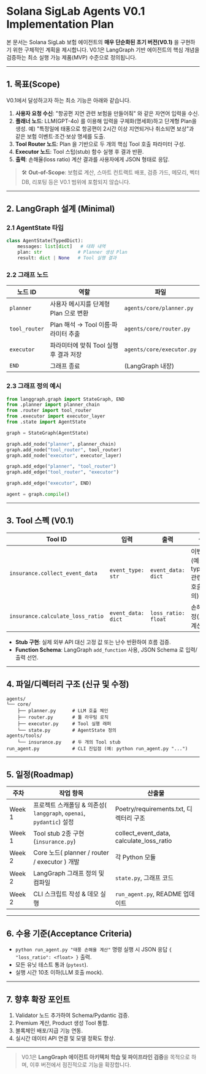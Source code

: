 # Solana SigLab Agents V0.1 Implementation Plan

본 문서는 Solana SigLab 보험 에이전트의 **매우 단순화된 초기 버전(V0.1)** 을 구현하기 위한 구체적인 계획을 제시합니다. V0.1은 LangGraph 기반 에이전트의 핵심 개념을 검증하는 최소 실행 가능 제품(MVP) 수준으로 정의됩니다.

---

## 1. 목표(Scope)

V0.1에서 달성하고자 하는 최소 기능은 아래와 같습니다.

1. **사용자 요청 수신**: "항공편 지연 관련 보험을 만들어줘" 와 같은 자연어 입력을 수신.
2. **플래너 노드**: LLM(GPT-4o) 를 이용해 입력을 구체화(명세화)하고 단계형 Plan을 생성. 예) "특정일에 태풍으로 항공편이 2시간 이상 지연되거나 취소되면 보상"과 같은 보험 이벤트·조건·보상 명세를 도출.
3. **Tool Router 노드**: Plan 을 기반으로 두 개의 핵심 Tool 호출 파라미터 구성.
4. **Executor 노드**: Tool 스텁(stub) 함수 실행 후 결과 반환.
5. **출력**: 손해율(loss ratio) 계산 결과를 사용자에게 JSON 형태로 응답.

> 🛠️ **Out-of-Scope**: 보험료 계산, 스마트 컨트랙트 배포, 검증 가드, 메모리, 벡터 DB, 리포팅 등은 V0.1 범위에 포함되지 않습니다.

---

## 2. LangGraph 설계 (Minimal)

### 2.1 AgentState 타입
```python
class AgentState(TypedDict):
    messages: list[dict]   # 대화 내역
    plan: str             # Planner 생성 Plan
    result: dict | None   # Tool 실행 결과
```

### 2.2 그래프 노드
| 노드 ID | 역할 | 파일 |
|---------|------|------|
| `planner` | 사용자 메시지를 단계형 Plan 으로 변환 | `agents/core/planner.py` |
| `tool_router` | Plan 해석 → Tool 이름·파라미터 추출 | `agents/core/router.py` |
| `executor` | 파라미터에 맞춰 Tool 실행 후 결과 저장 | `agents/core/executor.py` |
| `END` | 그래프 종료 | (LangGraph 내장) |

### 2.3 그래프 정의 예시
```python
from langgraph.graph import StateGraph, END
from .planner import planner_chain
from .router import tool_router
from .executor import executor_layer
from .state import AgentState

graph = StateGraph(AgentState)

graph.add_node("planner", planner_chain)
graph.add_node("tool_router", tool_router)
graph.add_node("executor", executor_layer)

graph.add_edge("planner", "tool_router")
graph.add_edge("tool_router", "executor")

graph.add_edge("executor", END)

agent = graph.compile()
```

---

## 3. Tool 스펙 (V0.1)

| Tool ID | 입력 | 출력 | 설명 |
|---------|------|------|------|
| `insurance.collect_event_data` | `event_type: str` | `event_data: dict` | 이벤트(예: typhoon) 관련 API 호출(모의) |
| `insurance.calculate_loss_ratio` | `event_data: dict` | `loss_ratio: float` | 손해율 산정(모의 계산) |

* **Stub 구현**: 실제 외부 API 대신 고정 값 또는 난수 반환하여 흐름 검증.
* **Function Schema**: LangGraph `add_function` 사용, JSON Schema 로 입력/출력 선언.

---

## 4. 파일/디렉터리 구조 (신규 및 수정)
```
agents/
└── core/
    ├── planner.py      # LLM 호출 체인
    ├── router.py       # 툴 라우팅 로직
    ├── executor.py     # Tool 실행 래퍼
    └── state.py        # AgentState 정의
agents/tools/
    └── insurance.py    # 두 개의 Tool stub
run_agent.py            # CLI 진입점 (예: python run_agent.py "...")
```

---

## 5. 일정(Roadmap)

| 주차 | 작업 항목 | 산출물 |
|------|-----------|--------|
| Week 1 | 프로젝트 스캐폴딩 & 의존성( `langgraph`, `openai`, `pydantic`) 설정 | Poetry/requirements.txt, 디렉터리 구조 |
| Week 1 | Tool stub 2종 구현 (`insurance.py`) | collect_event_data, calculate_loss_ratio |
| Week 2 | Core 노드( planner / router / executor ) 개발 | 각 Python 모듈 |
| Week 2 | LangGraph 그래프 정의 및 컴파일 | `state.py`, 그래프 코드 |
| Week 2 | CLI 스크립트 작성 & 데모 실행 | `run_agent.py`, README 업데이트 |

---

## 6. 수용 기준(Acceptance Criteria)

- `python run_agent.py "태풍 손해율 계산"` 명령 실행 시 JSON 응답 `{ "loss_ratio": <float> }` 출력.
- 모든 유닛 테스트 통과 (`pytest`).
- 실행 시간 10초 이하(LLM 호출 mock).

---

## 7. 향후 확장 포인트

1. Validator 노드 추가하여 Schema/Pydantic 검증.
2. Premium 계산, Product 생성 Tool 통합.
3. 블록체인 배포/지급 기능 연동.
4. 실시간 데이터 API 연결 및 모델 정확도 향상.

---

> V0.1은 **LangGraph 에이전트 아키텍처 학습 및 파이프라인 검증**을 목적으로 하며, 이후 버전에서 점진적으로 기능을 확장합니다.
